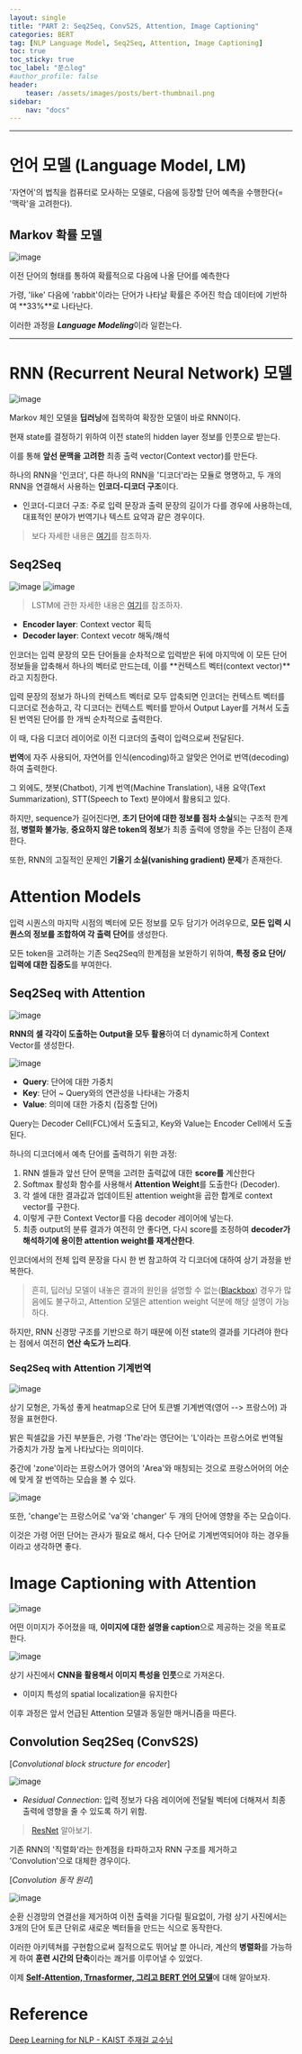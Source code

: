 ```yaml
---
layout: single
title: "PART 2: Seq2Seq, ConvS2S, Attention, Image Captioning"
categories: BERT
tag: [NLP Language Model, Seq2Seq, Attention, Image Captioning]
toc: true
toc_sticky: true
toc_label: "쭌스log"
#author_profile: false
header:
    teaser: /assets/images/posts/bert-thumbnail.png
sidebar:
    nav: "docs"
---
```


****
# 언어 모델 (Language Model, LM)
'자연어'의 법칙을 컴퓨터로 모사하는 모델로, 다음에 등장할 단어 예측을 수행한다(= '맥락'을 고려한다).

## Markov 확률 모델
![image](https://user-images.githubusercontent.com/39285147/183536291-32897298-797e-4fd8-aac9-4bcc9ef3459e.png)

이전 단어의 형태를 통하여 확률적으로 다음에 나올 단어를 예측한다

가령, 'like' 다음에 'rabbit'이라는 단어가 나타날 확률은 주어진 학습 데이터에 기반하여 **33%**로 나타난다.

이러한 과정을 ***Language Modeling***이라 일컫는다.

****
# RNN (Recurrent Neural Network) 모델
![image](https://user-images.githubusercontent.com/39285147/183536890-b8d596a2-c3c0-4c90-8193-ac96f8b8cdb0.png)

Markov 체인 모델을 **딥러닝**에 접목하여 확장한 모델이 바로 RNN이다.

현재 state를 결정하기 위하여 이전 state의 hidden layer 정보를 인풋으로 받는다.

이를 통해 **앞선 문맥을 고려한** 최종 출력 vector(Context vector)를 만든다.

하나의 RNN을 '인코더', 다른 하나의 RNN을 '디코더'라는 모듈로 명명하고, 두 개의 RNN을 연결해서 사용하는 **인코더-디코더 구조**이다.
- 인코더-디코더 구조: 주로 입력 문장과 출력 문장의 길이가 다를 경우에 사용하는데, 대표적인 분야가 번역기나 텍스트 요약과 같은 경우이다.

> 보다 자세한 내용은 [여기](https://github.com/hchoi256/ai-terms/blob/main/README.md)를 참조하자.

## Seq2Seq
![image](https://user-images.githubusercontent.com/39285147/183537292-5cfe7c3f-d380-4e0c-aa20-266341ae5d9a.png)
![image](https://user-images.githubusercontent.com/39285147/185516796-59b5f330-c2b1-40c0-9bcb-14c43a31af03.png)

> LSTM에 관한 자세한 내용은 [여기](https://github.com/hchoi256/ai-terms/blob/main/README.md)를 참조하자.

- **Encoder layer**: Context vector 획득
- **Decoder layer**: Context vecotr 해독/해석

인코더는 입력 문장의 모든 단어들을 순차적으로 입력받은 뒤에 마지막에 이 모든 단어 정보들을 압축해서 하나의 벡터로 만드는데, 이를 **컨텍스트 벡터(context vector)**라고 지칭한다.

입력 문장의 정보가 하나의 컨텍스트 벡터로 모두 압축되면 인코더는 컨텍스트 벡터를 디코더로 전송하고, 각 디코더는 컨텍스트 벡터를 받아서 Output Layer를 거쳐서 도출된 번역된 단어를 한 개씩 순차적으로 출력한다.

이 때, 다음 디코더 레이어로 이전 디코더의 출력이 입력으로써 전달된다.

**번역**에 자주 사용되어, 자연어를 인식(encoding)하고 알맞은 언어로 번역(decoding)하여 출력한다.

그 외에도, 챗봇(Chatbot), 기계 번역(Machine Translation), 내용 요약(Text Summarization), STT(Speech to Text) 분야에서 활용되고 있다.

하지만, sequence가 길어진다면, **초기 단어에 대한 정보를 점차 소실**되는 구조적 한계점, **병렬화 불가능**, **중요하지 않은 token의 정보**가 최종 출력에 영향을 주는 단점이 존재한다.

또한, RNN의 고질적인 문제인 **기울기 소실(vanishing gradient) 문제**가 존재한다.

# Attention Models
입력 시퀀스의 마지막 시점의 벡터에 모든 정보를 모두 담기가 어려우므로, **모든 입력 시퀀스의 정보를 조합하여 각 출력 단어**를 생성한다.

모든 token을 고려하는 기존 Seq2Seq의 한계점을 보완하기 위하여, **특정 중요 단어/입력에 대한 집중도**를 부여한다.

## Seq2Seq with Attention
![image](https://user-images.githubusercontent.com/39285147/183538147-9eb2a2cf-b06c-4994-9a3b-11a4013a6fc8.png)

**RNN의 셀 각각이 도출하는 Output을 모두 활용**하여 더 dynamic하게 Context Vector를 생성한다.

![image](https://user-images.githubusercontent.com/39285147/185522397-1fafee32-76bc-4cac-9d6c-cee081e341b1.png)

- **Query**: 단어에 대한 가중치
- **Key**: 단어 ~ Query와의 연관성을 나타내는 가중치
- **Value**: 의미에 대한 가중치 (집중할 단어) 

Query는 Decoder Cell(FCL)에서 도출되고, Key와 Value는 Encoder Cell에서 도출된다.

하나의 디코더에서 예측 단어를 출력하기 위한 과정:
1. RNN 셀들과 앞선 단어 문맥을 고려한 출력값에 대한 **score를** 계산한다
2. Softmax 활성화 함수를 사용해서 **Attention Weight**를 도출한다 (Decoder).
3. 각 셀에 대한 결과값과 업데이트된 attention weight을 곱한 합계로 context vector를 구한다.
4. 이렇게 구한 Context Vector를 다음 decoder 레이어에 넣는다.
5. 최종 output의 분류 결과가 여전히 안 좋다면, 다시 score를 조정하여 **decoder가 해석하기에 용이한 attention weight를 재계산한다**.

인코더에서의 전체 입력 문장을 다시 한 번 참고하여 각 디코더에 대하여 상기 과정을 반복한다.

> 흔히, 딥러닝 모델이 내놓은 결과의 원인을 설명할 수 없는([Blackbox](https://github.com/hchoi256/ai-terms/blob/main/README.md)) 경우가 많음에도 불구하고, Attention 모델은 attention weight 덕분에 해당 설명이 가능하다.

하지만, RNN 신경망 구조를 기반으로 하기 때문에 이전 state의 결과를 기다려야 한다는 점에서 여전히 **연산 속도가 느리다**.

### Seq2Seq with Attention 기계번역
![image](https://user-images.githubusercontent.com/39285147/186273750-3ecf29f3-289c-44aa-a345-afe3a325a265.png)

상기 모형은, 가독성 좋게 heatmap으로 단어 토큰별 기계번역(영어 --> 프랑스어) 과정을 표현한다.

밝은 픽셀값을 가진 부분들은, 가령 'The'라는 영단어는 'L'이라는 프랑스어로 번역될 가중치가 가장 높게 나타났다는 의미이다.

중간에 'zone'이라는 프랑스어가 영어의 'Area'와 매칭되는 것으로 프랑스어어의 어순에 맞게 잘 번역하는 모습을 볼 수 있다.

![image](https://user-images.githubusercontent.com/39285147/186274146-b9fedbd5-7b6e-40a0-ba57-9f1599e82001.png)

또한, 'change'는 프랑스어로 'va'와 'changer' 두 개의 단어에 영향을 주는 모습이다.

이것은 가령 어떤 단어는 관사가 필요로 해서, 다수 단어로 기계번역되어야 하는 경우들이라고 생각하면 좋다.

# Image Captioning with Attention
![image](https://user-images.githubusercontent.com/39285147/186275873-843f6307-9463-44c9-aab6-9c36fb97b0fb.png)

어떤 이미지가 주어졌을 때, **이미지에 대한 설명을 caption**으로 제공하는 것을 목표로 한다.

![image](https://user-images.githubusercontent.com/39285147/186276848-50615f64-ba96-491f-8848-7dea5a9f986f.png)

상기 사진에서 **CNN을 활용해서 이미지 특성을 인풋**으로 가져온다.
- 이미지 특성의 spatial localization을 유지한다

이후 과정은 앞서 언급된 Attention 모델과 동일한 매커니즘을 따른다.


## Convolution Seq2Seq (ConvS2S)
[*Convolutional block structure for encoder*]

![image](https://user-images.githubusercontent.com/39285147/186263776-3dfac63c-5ea1-4736-8e19-52dbbd40809a.png)

- *Residual Connection*: 입력 정보가 다음 레이어에 전달될 벡터에 더해져서 최종 출력에 영향을 줄 수 있도록 하기 위함.

> [ResNet](https://github.com/hchoi256/ai-terms/blob/main/README.md) 알아보기.

기존 RNN의 '직렬화'라는 한계점을 타파하고자 RNN 구조를 제거하고 'Convolution'으로 대체한 경우이다.

[*Convolution 동작 원리*]

![image](https://user-images.githubusercontent.com/39285147/186263248-1acb5a60-ae13-4df1-a1ba-cbe0d47fe9cc.png)

순환 신경망의 연결선을 제거하여 이전 출력을 기다릴 필요없이, 가령 상기 사진에서는 3개의 단어 토큰 단위로 새로운 벡터들을 만드는 식으로 동작한다.

이러한 아키텍쳐를 구현함으로써 질적으로도 뛰어날 뿐 아니라, 계산의 **병렬화**를 가능하게 하여 **훈련 시간의 단축**이라는 쾌거를 이루어낼 수 있었다.

이제 [**Self-Attention, Trnasformer, 그리고 BERT 언어 모델**](https://hchoi256.github.io/bert/bert-3/)에 대해 알아보자.

# Reference
[Deep Learning for NLP - KAIST 주재걸 교수님](https://www.youtube.com/watch?v=JqkfT1s60cI&list=PLep-kTP3NkcOjOS1a30UNW-tH2FSoGYfg&index=1)